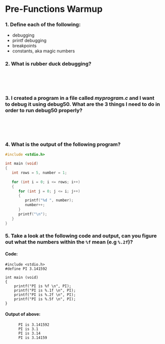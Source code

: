 # Pre-Functions Warmup

### 1. Define each of the following:
  * debugging
  * printf debugging
  * breakpoints
  * constants, aka magic numbers
&nbsp;  

### 2. What is rubber duck debugging?

&nbsp;  
&nbsp;  
&nbsp;  

### 3. I created a program in a file called ***myprogram.c*** and I want to debug it using debug50. What are the 3 things I need to do in order to run debug50 properly?

&nbsp;  
&nbsp;  
&nbsp;  

### 4. What is the output of the following program?

```c
#include <stdio.h>

int main (void) 
{
   int rows = 5, number = 1;
   
   for (int i = 0; i <= rows; i++) 
   {
      for (int j = 0; j <= i; j++) 
      {
         printf("%d ", number);
         number++;
      }
      printf("\n");
   }
}
```
 
### 5. Take a look at the following code and output, can you figure out what the numbers within the `%f` mean (e.g `%.2f`)?  

#### Code:

```
#include <stdio.h>
#define PI 3.141592

int main (void)
{
    printf("PI is %f \n", PI);
    printf("PI is %.1f \n", PI);
    printf("PI is %.2f \n", PI);
    printf("PI is %.5f \n", PI);
}
```
#### Output of above:
```
	  PI is 3.141592
	  PI is 3.1
	  PI is 3.14
	  PI is 3.14159
```
